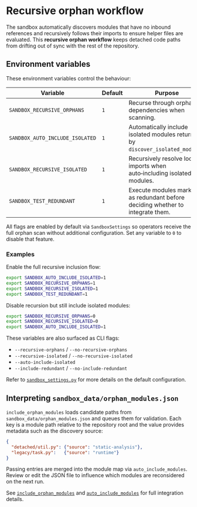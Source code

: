 # Recursive orphan workflow

The sandbox automatically discovers modules that have no inbound references and
recursively follows their imports to ensure helper files are evaluated. This
**recursive orphan workflow** keeps detached code paths from drifting out of
sync with the rest of the repository.

## Environment variables

These environment variables control the behaviour:

| Variable | Default | Purpose |
|---------|---------|---------|
| `SANDBOX_RECURSIVE_ORPHANS` | `1` | Recurse through orphan dependencies when scanning. |
| `SANDBOX_AUTO_INCLUDE_ISOLATED` | `1` | Automatically include isolated modules returned by `discover_isolated_modules`. |
| `SANDBOX_RECURSIVE_ISOLATED` | `1` | Recursively resolve local imports when auto‑including isolated modules. |
| `SANDBOX_TEST_REDUNDANT` | `1` | Execute modules marked as redundant before deciding whether to integrate them. |

All flags are enabled by default via `SandboxSettings` so operators receive the
full orphan scan without additional configuration. Set any variable to `0` to
disable that feature.

### Examples

Enable the full recursive inclusion flow:

```bash
export SANDBOX_AUTO_INCLUDE_ISOLATED=1
export SANDBOX_RECURSIVE_ORPHANS=1
export SANDBOX_RECURSIVE_ISOLATED=1
export SANDBOX_TEST_REDUNDANT=1
```

Disable recursion but still include isolated modules:

```bash
export SANDBOX_RECURSIVE_ORPHANS=0
export SANDBOX_RECURSIVE_ISOLATED=0
export SANDBOX_AUTO_INCLUDE_ISOLATED=1
```

These variables are also surfaced as CLI flags:

- `--recursive-orphans` / `--no-recursive-orphans`
- `--recursive-isolated` / `--no-recursive-isolated`
- `--auto-include-isolated`
- `--include-redundant` / `--no-include-redundant`

Refer to [`sandbox_settings.py`](../sandbox_settings.py) for more details on the
default configuration.

## Interpreting `sandbox_data/orphan_modules.json`

`include_orphan_modules` loads candidate paths from
`sandbox_data/orphan_modules.json` and queues them for validation. Each key is a
module path relative to the repository root and the value provides metadata such
as the discovery source:

```json
{
  "detached/util.py": {"source": "static-analysis"},
  "legacy/task.py":   {"source": "runtime"}
}
```

Passing entries are merged into the module map via
`auto_include_modules`. Review or edit the JSON file to influence which modules
are reconsidered on the next run.

See [`include_orphan_modules`](../sandbox_runner/cycle.py) and
[`auto_include_modules`](../sandbox_runner/environment.py) for full integration
details.
